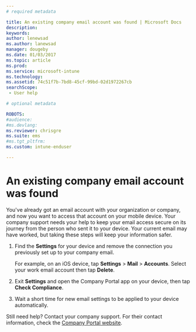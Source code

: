 ```yaml
---
# required metadata

title: An existing company email account was found | Microsoft Docs
description:
keywords:
author: lenewsad
ms.author: lanewsad
manager: dougeby
ms.date: 01/03/2017
ms.topic: article
ms.prod:
ms.service: microsoft-intune
ms.technology:
ms.assetid: 74c51f7b-7bd8-45cf-99bd-02d1972267cb
searchScope:
 - User help

# optional metadata

ROBOTS:   
#audience:
#ms.devlang:
ms.reviewer: chrisgre
ms.suite: ems
#ms.tgt_pltfrm:
ms.custom: intune-enduser

---
```


# An existing company email account was found

You've already got an email account with your organization or company, and now you want to access that account on your mobile device. Your company support needs your help to keep your email access secure on its journey from the person who sent it to your device. Your current email may have worked, but taking these steps will keep your information safer.

1.  Find the **Settings** for your device and remove the connection you previously set up to your company email.

    For example, on an iOS device, tap **Settings** > **Mail** > **Accounts**. Select your work email account then tap **Delete**.

2.  Exit **Settings** and open the Company Portal app on your device, then tap **Check Compliance**.

3.  Wait a short time for new email settings to be applied to your device automatically.

Still need help? Contact your company support. For their contact information, check the [Company Portal website](https://go.microsoft.com/fwlink/?linkid=2010980).
